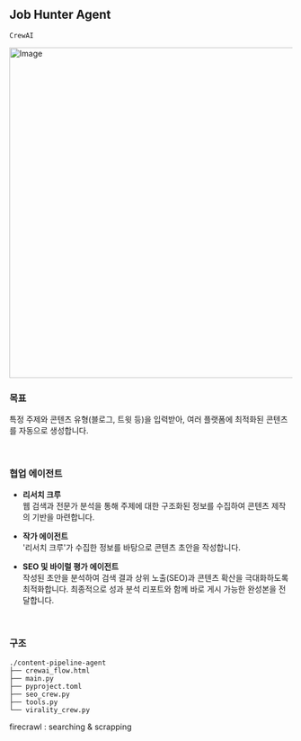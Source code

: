 ## Job Hunter Agent

`CrewAI`

<img width="630" height="588" alt="Image" src="https://github.com/user-attachments/assets/7a37c2fe-bd1e-4d21-88db-41f623523133" />

<br>

### 목표

특정 주제와 콘텐츠 유형(블로그, 트윗 등)을 입력받아, 여러 플랫폼에 최적화된 콘텐츠를 자동으로 생성합니다.

<br>

### 협업 에이전트

- **리서치 크루**  
  웹 검색과 전문가 분석을 통해 주제에 대한 구조화된 정보를 수집하여 콘텐츠 제작의 기반을 마련합니다.

- **작가 에이전트**  
  '리서치 크루'가 수집한 정보를 바탕으로 콘텐츠 초안을 작성합니다.

- **SEO 및 바이럴 평가 에이전트**  
  작성된 초안을 분석하여 검색 결과 상위 노출(SEO)과 콘텐츠 확산을 극대화하도록 최적화합니다. 최종적으로 성과 분석 리포트와 함께 바로 게시 가능한 완성본을 전달합니다.

<br>

### 구조

```
./content-pipeline-agent
├── crewai_flow.html
├── main.py
├── pyproject.toml
├── seo_crew.py
├── tools.py
└── virality_crew.py
```

firecrawl : searching & scrapping
